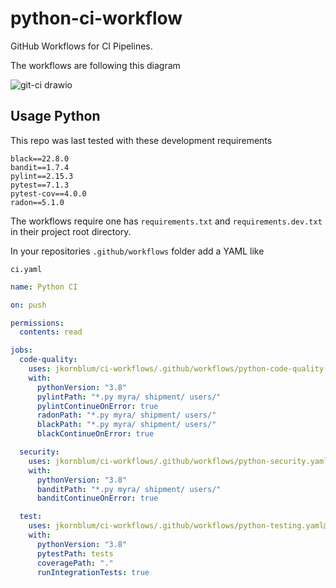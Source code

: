 # python-ci-workflow
GitHub Workflows for CI Pipelines.

The workflows are following this diagram

![git-ci drawio](https://user-images.githubusercontent.com/5368903/194207600-0c7acf7a-5131-46d1-8a52-20586b654345.png)


## Usage Python
This repo was last tested with these development requirements
```
black==22.8.0
bandit==1.7.4
pylint==2.15.3
pytest==7.1.3
pytest-cov==4.0.0
radon==5.1.0
```
The workflows require one has `requirements.txt` and `requirements.dev.txt`
in their project root directory.

In your repositories `.github/workflows` folder add a YAML like

`ci.yaml`
```yaml
name: Python CI

on: push

permissions:
  contents: read

jobs:
  code-quality:
    uses: jkornblum/ci-workflows/.github/workflows/python-code-quality.yaml@main
    with:
      pythonVersion: "3.8"
      pylintPath: "*.py myra/ shipment/ users/"
      pylintContinueOnError: true
      radonPath: "*.py myra/ shipment/ users/"
      blackPath: "*.py myra/ shipment/ users/"
      blackContinueOnError: true

  security:
    uses: jkornblum/ci-workflows/.github/workflows/python-security.yaml@main
    with:
      pythonVersion: "3.8"
      banditPath: "*.py myra/ shipment/ users/"
      banditContinueOnError: true

  test:
    uses: jkornblum/ci-workflows/.github/workflows/python-testing.yaml@main
    with:
      pythonVersion: "3.8"
      pytestPath: tests
      coveragePath: "."
      runIntegrationTests: true
```